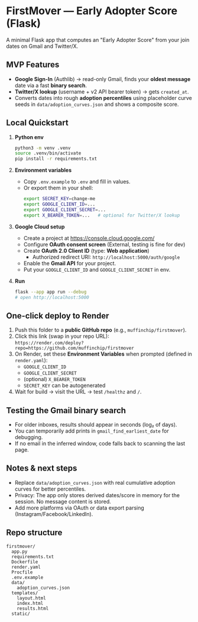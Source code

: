 # FirstMover — Early Adopter Score (Flask)

A minimal Flask app that computes an "Early Adopter Score" from your join dates on Gmail and Twitter/X.

## MVP Features
- **Google Sign-In** (Authlib) → read-only Gmail, finds your **oldest message** date via a fast **binary search**.
- **Twitter/X lookup** (username + v2 API bearer token) → gets `created_at`.
- Converts dates into rough **adoption percentiles** using placeholder curve seeds in `data/adoption_curves.json` and shows a composite score.

## Local Quickstart

1. **Python env**
   ```bash
   python3 -m venv .venv
   source .venv/bin/activate
   pip install -r requirements.txt
   ```

2. **Environment variables**
   - Copy `.env.example` to `.env` and fill in values.
   - Or export them in your shell:
     ```bash
     export SECRET_KEY=change-me
     export GOOGLE_CLIENT_ID=...
     export GOOGLE_CLIENT_SECRET=...
     export X_BEARER_TOKEN=...   # optional for Twitter/X lookup
     ```

3. **Google Cloud setup**
   - Create a project at https://console.cloud.google.com/
   - Configure **OAuth consent screen** (External, testing is fine for dev)
   - Create **OAuth 2.0 Client ID** (type: **Web application**)
     - Authorized redirect URI: `http://localhost:5000/auth/google`
   - Enable the **Gmail API** for your project.
   - Put your `GOOGLE_CLIENT_ID` and `GOOGLE_CLIENT_SECRET` in env.

4. **Run**
   ```bash
   flask --app app run --debug
   # open http://localhost:5000
   ```

## One-click deploy to Render

1. Push this folder to a **public GitHub repo** (e.g., `muffinchip/firstmover`).
2. Click this link (swap in your repo URL):  
   `https://render.com/deploy?repo=https://github.com/muffinchip/firstmover`
3. On Render, set these **Environment Variables** when prompted (defined in `render.yaml`):
   - `GOOGLE_CLIENT_ID`
   - `GOOGLE_CLIENT_SECRET`
   - (optional) `X_BEARER_TOKEN`
   - `SECRET_KEY` can be autogenerated
4. Wait for build → visit the URL → test `/healthz` and `/`.

## Testing the Gmail binary search
- For older inboxes, results should appear in seconds (log₂ of days).
- You can temporarily add prints in `gmail_find_earliest_date` for debugging.
- If no email in the inferred window, code falls back to scanning the last page.

## Notes & next steps
- Replace `data/adoption_curves.json` with real cumulative adoption curves for better percentiles.
- Privacy: The app only stores derived dates/score in memory for the session. No message content is stored.
- Add more platforms via OAuth or data export parsing (Instagram/Facebook/LinkedIn).

## Repo structure
```
firstmover/
  app.py
  requirements.txt
  Dockerfile
  render.yaml
  Procfile
  .env.example
  data/
    adoption_curves.json
  templates/
    layout.html
    index.html
    results.html
  static/
```
